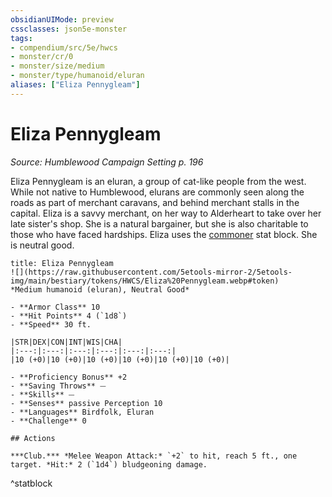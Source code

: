 ```yaml
---
obsidianUIMode: preview
cssclasses: json5e-monster
tags:
- compendium/src/5e/hwcs
- monster/cr/0
- monster/size/medium
- monster/type/humanoid/eluran
aliases: ["Eliza Pennygleam"]
---
```

# Eliza Pennygleam
*Source: Humblewood Campaign Setting p. 196*  

Eliza Pennygleam is an eluran, a group of cat-like people from the west. While not native to Humblewood, elurans are commonly seen along the roads as part of merchant caravans, and behind merchant stalls in the capital. Eliza is a savvy merchant, on her way to Alderheart to take over her late sister's shop. She is a natural bargainer, but she is also charitable to those who have faced hardships. Eliza uses the [commoner](/Systems/5e/bestiary/humanoid/commoner.md) stat block. She is neutral good.

```ad-statblock
title: Eliza Pennygleam
![](https://raw.githubusercontent.com/5etools-mirror-2/5etools-img/main/bestiary/tokens/HWCS/Eliza%20Pennygleam.webp#token)
*Medium humanoid (eluran), Neutral Good*

- **Armor Class** 10
- **Hit Points** 4 (`1d8`)
- **Speed** 30 ft.

|STR|DEX|CON|INT|WIS|CHA|
|:---:|:---:|:---:|:---:|:---:|:---:|
|10 (+0)|10 (+0)|10 (+0)|10 (+0)|10 (+0)|10 (+0)|

- **Proficiency Bonus** +2
- **Saving Throws** ⏤
- **Skills** ⏤
- **Senses** passive Perception 10
- **Languages** Birdfolk, Eluran
- **Challenge** 0

## Actions

***Club.*** *Melee Weapon Attack:* `+2` to hit, reach 5 ft., one target. *Hit:* 2 (`1d4`) bludgeoning damage.
```
^statblock